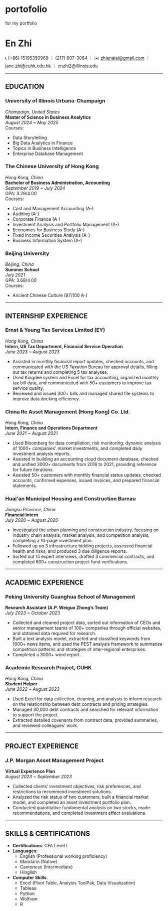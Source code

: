 # portofolio
for my portfolio

# En Zhi  
📞 (+86) 15195350969 ｜ (217) 607-3064 ｜ ✉️ zhienaiai@gmail.com ｜ jane.zhi@cuhk.edu.hk ｜ enzhi2@illinois.edu  

---

## EDUCATION

### University of Illinois Urbana-Champaign  
*Champaign, United States*  
**Master of Science in Business Analytics**  
_August 2024 ~ May 2025_  
Courses:  
- Data Storytelling  
- Big Data Analytics in Finance  
- Topics in Business Intelligence  
- Enterprise Database Management  

### The Chinese University of Hong Kong  
*Hong Kong, China*  
**Bachelor of Business Administration, Accounting**  
_September 2019 ~ July 2024_  
GPA: 3.29/4.00  
Courses:  
- Cost and Management Accounting (A-)  
- Auditing (A-)  
- Corporate Finance (A-)  
- Investment Analysis and Portfolio Management (A-)  
- Economics for Business Study (A-)  
- Fixed Income Securities Analysis (A-)  
- Business Information System (A-)  

### Beijing University  
*Beijing, China*  
**Summer School**  
_July 2021_  
GPA: 3.68/4.00  
Courses:  
- Ancient Chinese Culture (87/100 A-)  

---

## INTERNSHIP EXPERIENCE

### Ernst & Young Tax Services Limited (EY)  
*Hong Kong, China*  
**Intern, US Tax Department, Financial Service Operation**  
_June 2023 ~ August 2023_  
- Assisted in monthly financial report updates, checked accounts, and communicated with the US Taxation Bureau for approval details, filling out tax returns and completing 5 tax analyses.  
- Used Kingdee system and Excel for tax accounting, organized monthly tax bill data, and communicated with 50+ customers to improve tax service quality.  
- Reviewed and issued 300+ bills and managed shared file systems to improve data docking efficiency.

### China Re Asset Management (Hong Kong) Co. Ltd.  
*Hong Kong, China*  
**Intern, Finance and Operations Department**  
_June 2021 ~ August 2021_  
- Used Bloomberg for data compilation, risk monitoring, dynamic analysis of 1000+ companies' market investments, and completed daily investment analysis reports.  
- Assisted in building an accounting cloud document database, checked and unified 3000+ documents from 2016 to 2021, providing reference for future iterations.  
- Assisted 50+ customers with monthly financial status updates, checked accounts, confirmed expenses, issued invoices, and prepared financial statements.

### Huai'an Municipal Housing and Construction Bureau  
*Jiangsu Province, China*  
**Financial Intern**  
_July 2020 ~ August 2020_  
- Investigated the urban planning and construction industry, focusing on industry chain analysis, market analysis, and competition analysis, completing a 10-page investment plan.  
- Followed up on 3 infrastructure bidding projects, assessed financial health and risks, and produced 3 due diligence reports.  
- Sorted out 15 expert interviews, drafted 3 commercial contracts, and completed 600+ construction project fund verifications.

---

## ACADEMIC EXPERIENCE

### Peking University Guanghua School of Management  
**Research Assistant (A.P. Weiguo Zhong’s Team)**  
_July 2023 ~ October 2023_  
- Collected and cleaned project data, sorted out information of CEOs and senior management teams of 100+ companies through official websites, and obtained data required for research.  
- Built a text analysis model, extracted and classified keywords from 1000+ news items, and used the PEST analysis framework to summarize competition patterns and strategies of inter-regional enterprises.  
- Completed a 3000+ word report.

### Academic Research Project, CUHK  
*Hong Kong, China*  
**Student Helper**  
_June 2022 ~ August 2023_  
- Used Excel for data collection, cleaning, and analysis to inform research on the relationship between debt contracts and pricing strategies.  
- Managed 30,000 debt contracts and searched for relevant information to support the project.  
- Extracted detailed covenants from contract data, provided summaries, and reviewed colleagues' work.

---

## PROJECT EXPERIENCE

### J.P. Morgan Asset Management Project  
**Virtual Experience Plan**  
_August 2023 ~ September 2023_  
- Collected clients’ investment objectives, risk preferences, and restrictions to recommend investment solutions.  
- Analyzed the risk status of two customers, built a financial market model, and completed an asset investment portfolio plan.  
- Conducted quantitative fundamental analysis on two stocks, made recommendations, and completed investment effect evaluations.

---

## SKILLS & CERTIFICATIONS

- **Certifications**: CFA Level I  
- **Languages**:  
  - English (Professional working proficiency)  
  - Mandarin (Native)  
  - Cantonese (Intermediate)  
  - Hinglish  
- **Computer Skills**:  
  - Excel (Pivot Table, Analysis ToolPak, Data Visualization)  
  - Tableau  
  - Python  
  - Wolfram  
  - R  

